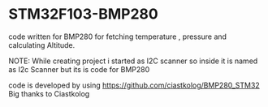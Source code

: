 # STM32F103-BMP280
code written for BMP280 for fetching temperature , pressure and calculating Altitude. 

NOTE: While creating project i started as I2C scanner so inside it is named as I2c Scanner but its is code for BMP280 

code is developed by using https://github.com/ciastkolog/BMP280_STM32 
Big thanks to Ciastkolog
